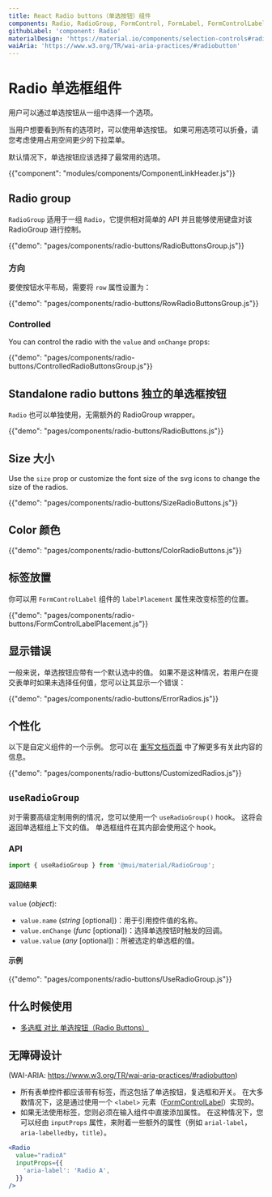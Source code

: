 ```yaml
---
title: React Radio buttons（单选按钮）组件
components: Radio, RadioGroup, FormControl, FormLabel, FormControlLabel
githubLabel: 'component: Radio'
materialDesign: 'https://material.io/components/selection-controls#radio-buttons'
waiAria: 'https://www.w3.org/TR/wai-aria-practices/#radiobutton'
---
```


# Radio 单选框组件

<p class="description">用户可以通过单选按钮从一组中选择一个选项。</p>

当用户想要看到所有的选项时，可以使用单选按钮。 如果可用选项可以折叠，请您考虑使用占用空间更少的下拉菜单。

默认情况下，单选按钮应该选择了最常用的选项。

{{"component": "modules/components/ComponentLinkHeader.js"}}

## Radio group

`RadioGroup` 适用于一组 `Radio`，它提供相对简单的 API 并且能够使用键盘对该 RadioGroup 进行控制。

{{"demo": "pages/components/radio-buttons/RadioButtonsGroup.js"}}

### 方向

要使按钮水平布局，需要将 `row` 属性设置为：

{{"demo": "pages/components/radio-buttons/RowRadioButtonsGroup.js"}}

### Controlled

You can control the radio with the `value` and `onChange` props:

{{"demo": "pages/components/radio-buttons/ControlledRadioButtonsGroup.js"}}

## Standalone radio buttons 独立的单选框按钮

`Radio` 也可以单独使用，无需额外的 RadioGroup wrapper。

{{"demo": "pages/components/radio-buttons/RadioButtons.js"}}

## Size 大小

Use the `size` prop or customize the font size of the svg icons to change the size of the radios.

{{"demo": "pages/components/radio-buttons/SizeRadioButtons.js"}}

## Color 颜色

{{"demo": "pages/components/radio-buttons/ColorRadioButtons.js"}}

## 标签放置

你可以用 `FormControlLabel` 组件的 `labelPlacement` 属性来改变标签的位置。

{{"demo": "pages/components/radio-buttons/FormControlLabelPlacement.js"}}

## 显示错误

一般来说，单选按钮应带有一个默认选中的值。 如果不是这种情况，若用户在提交表单时如果未选择任何值，您可以让其显示一个错误：

{{"demo": "pages/components/radio-buttons/ErrorRadios.js"}}

## 个性化

以下是自定义组件的一个示例。 您可以在 [重写文档页面](/customization/how-to-customize/) 中了解更多有关此内容的信息。

{{"demo": "pages/components/radio-buttons/CustomizedRadios.js"}}

## `useRadioGroup`

对于需要高级定制用例的情况，您可以使用一个 `useRadioGroup()` hook。 这将会返回单选框组上下文的值。 单选框组件在其内部会使用这个 hook。

### API

```jsx
import { useRadioGroup } from '@mui/material/RadioGroup';
```

#### 返回结果

`value` (_object_):

- `value.name` (_string_ [optional])：用于引用控件值的名称。
- `value.onChange` (_func_ [optional])：选择单选按钮时触发的回调。
- `value.value` (_any_ [optional])：所被选定的单选框的值。

#### 示例

{{"demo": "pages/components/radio-buttons/UseRadioGroup.js"}}

## 什么时候使用

- [多选框 对比 单选按钮（Radio Buttons）](https://www.nngroup.com/articles/checkboxes-vs-radio-buttons/)

## 无障碍设计

(WAI-ARIA: https://www.w3.org/TR/wai-aria-practices/#radiobutton)

- 所有表单控件都应该带有标签，而这包括了单选按钮，复选框和开关。 在大多数情况下，这是通过使用一个 `<label>` 元素（[FormControlLabel](/api/form-control-label/)）实现的。
- 如果无法使用标签，您则必须在输入组件中直接添加属性。 在这种情况下，您可以经由 `inputProps` 属性，来附着一些额外的属性（例如 `arial-label`，`aria-labelledby`，`title`）。

```jsx
<Radio
  value="radioA"
  inputProps={{
    'aria-label': 'Radio A',
  }}
/>
```

